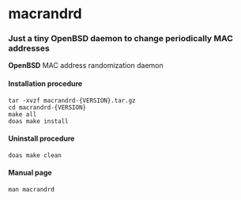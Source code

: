 # macrandrd

### Just a tiny OpenBSD daemon to change periodically MAC addresses

**OpenBSD** MAC address randomization daemon

#### Installation procedure
```
tar -xvzf macrandrd-{VERSION}.tar.gz
cd macrandrd-{VERSION}
make all
doas make install
```
#### Uninstall procedure

```
doas make clean
```

#### Manual page

```
man macrandrd
```
